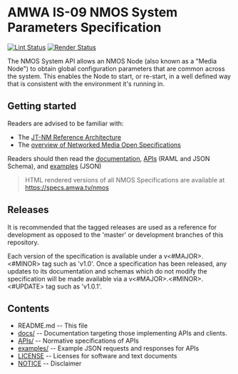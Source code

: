 # AMWA IS-09 NMOS System Parameters Specification

[![Lint Status](https://github.com/AMWA-TV/nmos-system/workflows/Lint/badge.svg)](https://github.com/AMWA-TV/nmos-system/actions?query=workflow%3ALint)
[![Render Status](https://github.com/AMWA-TV/nmos-system/workflows/Render/badge.svg)](https://github.com/AMWA-TV/nmos-system/actions?query=workflow%3ARender)

The NMOS System API allows an NMOS Node (also known as a "Media Node") to obtain global configuration parameters that are common across the system.
This enables the Node to start, or re-start, in a well defined way that is consistent with the environment it's running in.

## Getting started

Readers are advised to be familiar with:
* The [JT-NM Reference Architecture](http://jt-nm.org/reference-architecture/)
* The [overview of Networked Media Open Specifications](https://specs.amwa.tv/nmos)

Readers should then read the [documentation](docs/), [APIs](APIs/) (RAML and JSON Schema), and [examples](examples/) (JSON) 

> HTML rendered versions of all NMOS Specifications are available at <https://specs.amwa.tv/nmos>

## Releases

It is recommended that the tagged releases are used as a reference for development as opposed to the 'master' or development branches of this repository.

Each version of the specification is available under a v&lt;#MAJOR&gt;.&lt;#MINOR&gt; tag such as 'v1.0'. Once a specification has been released, any updates to its documentation and schemas which do not modify the specification will be made available via a v&lt;#MAJOR&gt;.&lt;#MINOR&gt;.&lt;#UPDATE&gt; tag such as 'v1.0.1'.

## Contents

* README.md -- This file
* [docs/](docs/) -- Documentation targeting those implementing APIs and clients.
* [APIs/](APIs/) -- Normative specifications of APIs
* [examples/](examples/) -- Example JSON requests and responses for APIs
* [LICENSE](LICENSE) -- Licenses for software and text documents
* [NOTICE](NOTICE) -- Disclaimer
